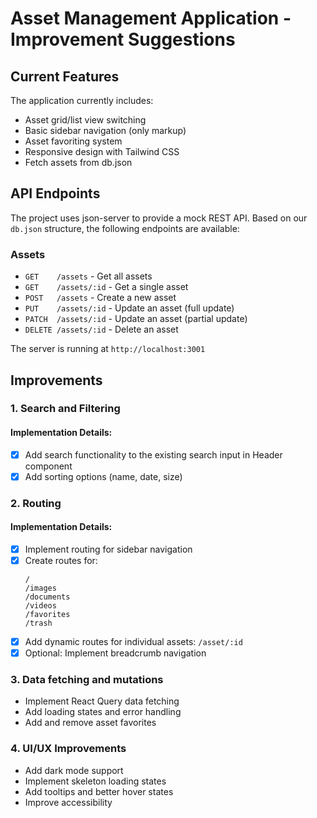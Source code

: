 # Asset Management Application - Improvement Suggestions

## Current Features

The application currently includes:

- Asset grid/list view switching
- Basic sidebar navigation (only markup)
- Asset favoriting system
- Responsive design with Tailwind CSS
- Fetch assets from db.json

## API Endpoints

The project uses json-server to provide a mock REST API. Based on our `db.json` structure, the following endpoints are available:

### Assets

- `GET    /assets` - Get all assets
- `GET    /assets/:id` - Get a single asset
- `POST   /assets` - Create a new asset
- `PUT    /assets/:id` - Update an asset (full update)
- `PATCH  /assets/:id` - Update an asset (partial update)
- `DELETE /assets/:id` - Delete an asset

The server is running at `http://localhost:3001`

## Improvements

### 1. Search and Filtering

#### Implementation Details:

- [x] Add search functionality to the existing search input in Header component
- [x] Add sorting options (name, date, size)

### 2. Routing

#### Implementation Details:

- [x] Implement routing for sidebar navigation
- [x] Create routes for:
  ```
  /
  /images
  /documents
  /videos
  /favorites
  /trash
  ```
- [x] Add dynamic routes for individual assets: `/asset/:id`
- [x] Optional: Implement breadcrumb navigation

### 3. Data fetching and mutations

- Implement React Query data fetching
- Add loading states and error handling
- Add and remove asset favorites

### 4. UI/UX Improvements

- Add dark mode support
- Implement skeleton loading states
- Add tooltips and better hover states
- Improve accessibility
